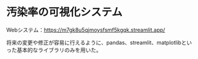 # 汚染率の可視化システム

Webシステム：https://m7gk8u5qjmoysfsmf5kgqk.streamlit.app/<br>

将来の変更や修正が容易に行えるように、pandas、streamlit、matplotlibといった基本的なライブラリのみを用いた。<br>
